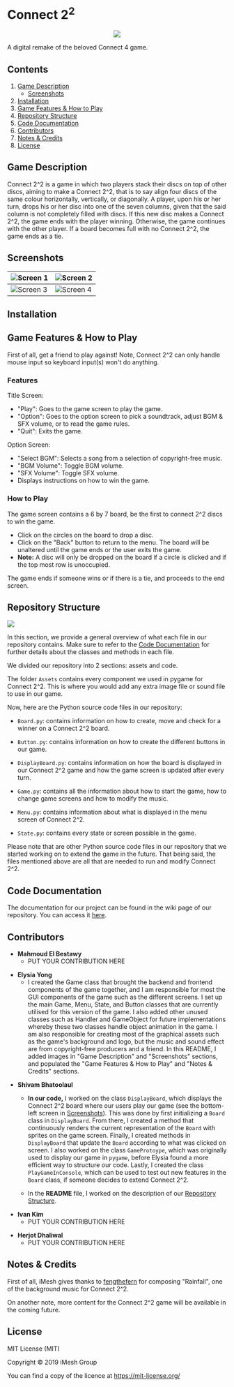 <!--
Connect2^2 project README documentation. Connect2^2 is 
a digital take of the classic Connect4 game. This project
is open-source, feel free to contribute as you see best fit.

Developed by iMesh.
-->

<!-- Beginning of document -->
# Connect 2<sup>2</sup>
<p align="center">
  <img src="https://i.imgur.com/FqoDAmg.png"></img>
</p>

A digital remake of the beloved Connect 4 game.

<!-- Document navigation menu -->
## Contents
1. [Game Description](#intro) 
    - [Screenshots](#screenshot)
2. [Installation](#install)
3. [Game Features & How to Play](#howToPlay)
4. [Repository Structure](#repoStructure)
5. [Code Documentation](#codeDocument)
6. [Contributors](#contributors)
7. [Notes & Credits](#credits)
8. [License](#license)

<!-- Game Description section -->
## <a name="intro"></a>Game Description
Connect 2^2 is a game in which two players stack their discs on top of other discs, aiming to make a Connect 2^2, that is to say align four discs of the same colour horizontally, vertically, or diagonally. A player, upon his or her turn, drops his or her disc into one of the seven columns, given that the said column is not completely filled with discs. If this new disc makes a Connect 2^2, the game ends with the player winning. Otherwise, the game continues with the other player. If a board becomes full with no Connect 2^2, the game ends as a tie.

<!-- Screenshots of the game -->
## <a name="screenshot"></a>Screenshots

| ![Screen 1](https://i.imgur.com/I4ctcW9.png) | ![Screen 2](https://i.imgur.com/SESJ0HG.png) |
|---------------------------------------------|---------------------------------------------|
| ![Screen 3](https://i.imgur.com/phT2gt4.png) | ![Screen 4](https://i.imgur.com/CVn7r3k.png) |

<!-- Installation section -->
## <a name="install"></a>Installation

<!-- How to Play section -->
## <a name="howToPlay"></a> Game Features & How to Play
First of all, get a friend to play against! Note, Connect 2^2 can only handle mouse input so keyboard input(s) won't do anything.

### Features
Title Screen: 
- "Play": Goes to the game screen to play the game.
- "Option": Goes to the option screen to pick a soundtrack, adjust BGM & SFX volume, or to read the game rules.
- "Quit": Exits the game. 

Option Screen: 
- "Select BGM": Selects a song from a selection of copyright-free music.
- "BGM Volume": Toggle BGM volume.
- "SFX Volume": Toggle SFX volume.
- Displays instructions on how to win the game. 

### How to Play
The game screen contains a 6 by 7 board, be the first to connect 2^2 discs to win the game. 
- Click on the circles on the board to drop a disc. 
- Click on the "Back" button to return to the menu. The board will be unaltered until the game ends or the user exits the game.
- **Note:** A disc will only be dropped on the board if a circle is clicked and if the top most row is unoccupied. 

The game ends if someone wins or if there is a tie, and proceeds to the end screen. 

<!-- Repo Structure section -->
## <a name="repoStructure"></a>Repository Structure

<img src="https://i.imgur.com/fWS9FRi.png"></img>

In this section, we provide a general overview of what each file in our repository contains. Make sure to refer to the [Code Documentation](#codeDocument) for further details about the classes and methods in each file.

We divided our repository into 2 sections: assets and code.

The folder `Assets` contains every component we used in pygame for Connect 2^2. This is where you would add any extra image file or sound file to use in our game. 

Now, here are the Python source code files in our repository: 

- `Board.py`: contains information on how to create, move and check for a winner on a Connect 2^2 board.

- `Button.py`: contains information on how to create the different buttons in our game.
	
- `DisplayBoard.py`: contains information on how the board is displayed in our Connect 2^2 game and how the game screen is updated after every turn. 

- `Game.py`: contains all the information about how to start the game, how to change game screens and how to modify the music. 

- `Menu.py`: contains information about what is displayed in the menu screen of Connect 2^2.

- `State.py`: contains every state or screen possible in the game.

Please note that are other Python source code files in our repository that we started working on to extend the game in the future. That being said, the files mentioned above are all that are needed to run and modify Connect 2^2. 

<!-- Code Documentation section -->
## <a name="codeDocument"></a>Code Documentation
The documentation for our project can be found in the wiki page of our 
repository. You can access it 
[here](https://github.com/MEBestawy/IMESH-Project/wiki).

<!-- Contributors section -->
## <a name="contributors"></a>Contributors

<!-- Mahmoud's addendum -->
- **Mahmoud El Bestawy**
    - PUT YOUR CONTRIBUTION HERE
     
<!-- Elysia's addendum -->
- **Elysia Yong**
    - I created the Game class that brought the backend and frontend components of the game together, and I am responsible for most the GUI components of the game such as the different screens. I set up the main Game, Menu, State, and Button classes that are currently utilised for this version of the game. I also added other unused classes such as Handler and GameObject for future implementations whereby these two classes handle object animation in the game. I am also responsible for creating most of the graphical assets such as the game's background and logo, but the music and sound effect are from copyright-free producers and a friend. In this README, I added images in "Game Description" and "Screenshots" sections, and populated the "Game Features & How to Play" and "Notes & Credits" sections. 

<!-- Shivam's addendum -->
- **Shivam Bhatoolaul**
    - **In our code,**
    I worked on the class ``DisplayBoard``, which displays the Connect 2^2 board where our users play our game (see the bottom-left screen in [Screenshots](#screenshot)). This was done by first initializing a ``Board`` class in ``DisplayBoard``. From there, I created a method that continuously renders the current representation of the ``Board`` with sprites on the game screen. Finally, I created methods in ``DisplayBoard`` that update the ``Board`` according to what was clicked on screen. 
    I also worked on the class ``GameProtoype``, which was originally used to display our game in ``pygame``, before Elysia found a more efficient way to structure our code. 
    Lastly, I created the class ``PlayGameInConsole``, which can be used to test out new features in the ``Board`` class, if someone decides to extend Connect 2^2.

  - In the **README** file, I worked on the description of our [Repository Structure](#repoStructure).
     
<!-- Ivan's addendum -->
- **Ivan Kim**
    - PUT YOUR CONTRIBUTION HERE
    
<!-- Herjot's addendum -->
- **Herjot Dhaliwal**
    - PUT YOUR CONTRIBUTION HERE

<!-- Credits section --> 
## <a name="credits"></a>Notes & Credits 
First of all, iMesh gives thanks to [fengthefern] for composing "Rainfall", one of the background music for Connect 2^2. 

On another note, more content for the Connect 2^2 game will be available in the coming future. 

[fengthefern]: https://www.instagram.com/feng_the_fern/
     
<!-- Liecense section -->
## <a name="license"></a>License
MIT License (MIT)

Copyright © 2019 iMesh Group

You can find a copy of the licence at https://mit-license.org/


